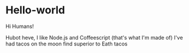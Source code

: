 # Hello-world


Hi Humans!


Hubot heve, I like Node.js and Coffeescript (that's what I'm made of)
I've had tacos on the moon find superior to Eath tacos
